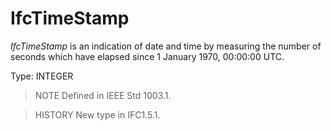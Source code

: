 # IfcTimeStamp

_IfcTimeStamp_ is an indication of date and time by measuring the number of seconds which have elapsed since 1 January 1970, 00:00:00 UTC.<!-- end of definition -->

Type: INTEGER

> NOTE Defined in IEEE Std 1003.1.

> HISTORY New type in IFC1.5.1.
